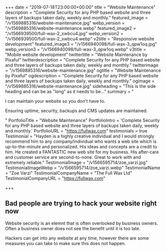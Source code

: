 +++
date = "2019-07-18T23:00:00+00:00"
title = "Website Maintenance"
description = "Complete Security for any PHP based website and three layers of backups taken daily, weekly and monthly."
featured_image = "/v1569885316/website-maintenance.jpg"
webp_version = "/v1569885316/website-maintenance.webp"
featured_image2 = "/v1566939500/full-wax-2_xwbcu4.jpg"
webp_version2 = "/v1566939500/full-wax-2_xwbcu4.webp"
v2title = "Responsive website development"
featured_image3 = "/v1566940098/full-wax-3_qpw1oq.jpg"
webp_version3 = "/v1566940098/full-wax-3_qpw1oq.webp"
v3title = "Mobile website development"
twittertitle = "Website Maintenance by Pixaful"
twitterdescription = "Complete Security for any PHP based website and three layers of backups taken daily, weekly and monthly."
twitterimage = "/v1569885316/website-maintenance.jpg"
ogtitle = "Website Maintenance by Pixaful"
ogdescription = "Complete Security for any PHP based website and three layers of backups taken daily, weekly and monthly."
ogimage = "/v1569885316/website-maintenance.jpg"
sideheading = "This is the side heading and can be as \"long\" as it needs to be..."
summary = "<p>I can maintain your website so you don't have to.</p><p>Ensuring uptime, security, backups and CMS updates are maintained.</p>"
PortfolioTitle = "Website Maintenance"
PortfolioIntro = 'Complete Security for any PHP based website and three layers of backups taken daily, weekly and monthly.'
PortfolioURL = "https://fullwax.com"
testimonials = true
 Testimonial = "Hayden is a highly creative individual and I would strongly recommend him to any company/individual who wants a web site which is up-to-the-minute and personalized. His ideas and concepts are a credit to him. He created a FANTASTIC new web site for my business. His after-care and customer service are second-to-none. Great to work with and extremely reliable."
 TestimonialImage = "/v1566595714/zoe_varzi.jpg"
 TestimonialImageWebp = "/v1566595714/zoe_varzi.webp"
 TestimonialName = "Zoe Varzi"
 TestimonialCompanyName = "The Full Wax Ltd"
 TestimonialCompanyURL = "https://fullwax.com"


+++
## Bad people are trying to hack your website right now

Website security is an elemnt that is often overlooked by business owners. Often a business owner does not see the benefit until it is too late.

Hackers can get into any website at any time, however there are some measures you can take to make sure this does not happen.
